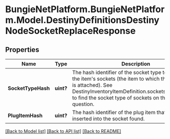 # BungieNetPlatform.BungieNetPlatform.Model.DestinyDefinitionsDestinyNodeSocketReplaceResponse
## Properties

Name | Type | Description | Notes
------------ | ------------- | ------------- | -------------
**SocketTypeHash** | **uint?** | The hash identifier of the socket type to find amidst the item&#39;s sockets (the item to which this talent grid is attached). See DestinyInventoryItemDefinition.sockets.socketEntries to find the socket type of sockets on the item in question. | [optional] 
**PlugItemHash** | **uint?** | The hash identifier of the plug item that will be inserted into the socket found. | [optional] 

[[Back to Model list]](../README.md#documentation-for-models) [[Back to API list]](../README.md#documentation-for-api-endpoints) [[Back to README]](../README.md)

